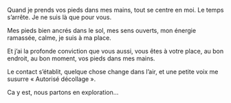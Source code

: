 Quand je prends vos pieds dans mes mains, tout se centre en moi. Le temps s’arrête. Je ne suis là que pour vous.

Mes pieds bien ancrés dans le sol, mes sens ouverts, mon énergie ramassée, calme, je suis à ma place.

Et j’ai la profonde conviction que vous aussi, vous êtes à votre place, au bon endroit, au bon moment, vos pieds dans mes mains.

Le contact s’établit, quelque chose change dans l’air, et une petite voix me susurre « Autorisé décollage ».

Ca y est, nous partons en exploration…
